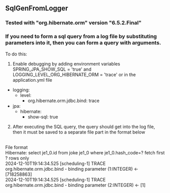 ## SqlGenFromLogger
### Tested with "org.hibernate.orm" version "6.5.2.Final"
### If you need to form a sql query from a log file by substituting parameters into it,  then you can form a query with arguments.

 To do this:
 1. Enable debugging by adding environment variables SPRING_JPA_SHOW_SQL = 'true' and LOGGING_LEVEL_ORG_HIBERNATE_ORM = 'trace'
 or in the application.yml file
* logging:
  * level:
    * org.hibernate.orm.jdbc.bind: trace
* jpa:
  * hibernate:
    * show-sql: true

 2. After executing the SQL query, the query should get into the log file, then it must be saved
 to a separate file part in the format below

<br>File format
<br>Hibernate: select je1_0.id from joke je1_0 where je1_0.hash_code=? fetch first ? rows only
<br>2024-12-10T19:14:34.525 [scheduling-1] TRACE org.hibernate.orm.jdbc.bind - binding parameter (1:INTEGER) <- [718258863]
<br>2024-12-10T19:14:34.525 [scheduling-1] TRACE org.hibernate.orm.jdbc.bind - binding parameter (2:INTEGER) <- [1]